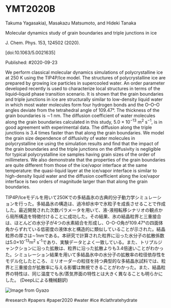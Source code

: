 # YMT2020B

Takuma Yagasakia),  Masakazu Matsumoto, and  Hideki Tanaka

Molecular dynamics study of grain boundaries and triple junctions in ice

J. Chem. Phys. 153, 124502 (2020).

[doi:10.1063/5.0021635]

Published: #2020-09-23

We perform classical molecular dynamics simulations of polycrystalline ice at 250 K using the TIP4P/Ice model. The structures of polycrystalline ice are prepared by growing ice particles in supercooled water. An order parameter developed recently is used to characterize local structures in terms of the liquid–liquid phase transition scenario. It is shown that the grain boundaries and triple junctions in ice are structurally similar to low-density liquid water in which most water molecules form four hydrogen bonds and the O–O–O angles deviate from the tetrahedral angle of 109.47°. The thickness of the grain boundaries is ∼1 nm. The diffusion coefficient of water molecules along the grain boundaries calculated in this study, 5.0 × 10<sup>−13</sup> m<sup>2</sup> s<sup>−1</sup>, is in good agreement with experimental data. The diffusion along the triple junctions is 3.4 times faster than that along the grain boundaries. We model the grain size dependence of diffusivity of water molecules in polycrystalline ice using the simulation results and find that the impact of the grain boundaries and the triple junctions on the diffusivity is negligible for typical polycrystalline ice samples having grain sizes of the order of millimeters. We also demonstrate that the properties of the grain boundaries are quite different from those of the ice/vapor interface at the same temperature: the quasi-liquid layer at the ice/vapor interface is similar to high-density liquid water and the diffusion coefficient along the ice/vapor interface is two orders of magnitude larger than that along the grain boundaries.

TIP4P/Iceモデルを用いて250Kでの多結晶氷の古典的分子動力学シミュレーションを行った。多結晶氷の構造は、過冷却水中で氷粒子を成長させることで作成した。最近開発された次数パラメータを用いて、液-液相転移シナリオの観点から局所構造を特徴付けることに成功した。その結果、氷の結晶粒界と三重接合は、ほとんどの水分子が4つの水素結合を形成し、O-O-O角が109.47°の四面体角からずれている低密度の液体水と構造的に類似していることが示された。結晶粒界の厚さは∼1nmである。本研究で計算された粒界に沿った水分子の拡散係数は5.0×10<sup>-13</sup>m<sup>2</sup> s<sup>-1</sup>であり、実験データとよく一致している。また、トリプルジャンクションに沿った拡散は、粒界に沿った拡散よりも3.4倍速いことがわかった。シミュレーション結果を用いて多結晶氷中の水分子の拡散率の粒径依存性をモデル化したところ、ミリオーダーの粒径を持つ典型的な多結晶氷試料では、粒界と三重接合が拡散率に与える影響は無視できることがわかった。また、結晶粒界の特性は、同じ温度でも氷/蒸気界面の特性とは大きく異なることも明らかにした。 (DeepLによる機械翻訳)

![Image from Gyazo](https://i.gyazo.com/94ac0352b4993dc2e5023be73d6b26a1.png)

#research
#papers
#paper2020
#water
#ice
#clathratehydrate
